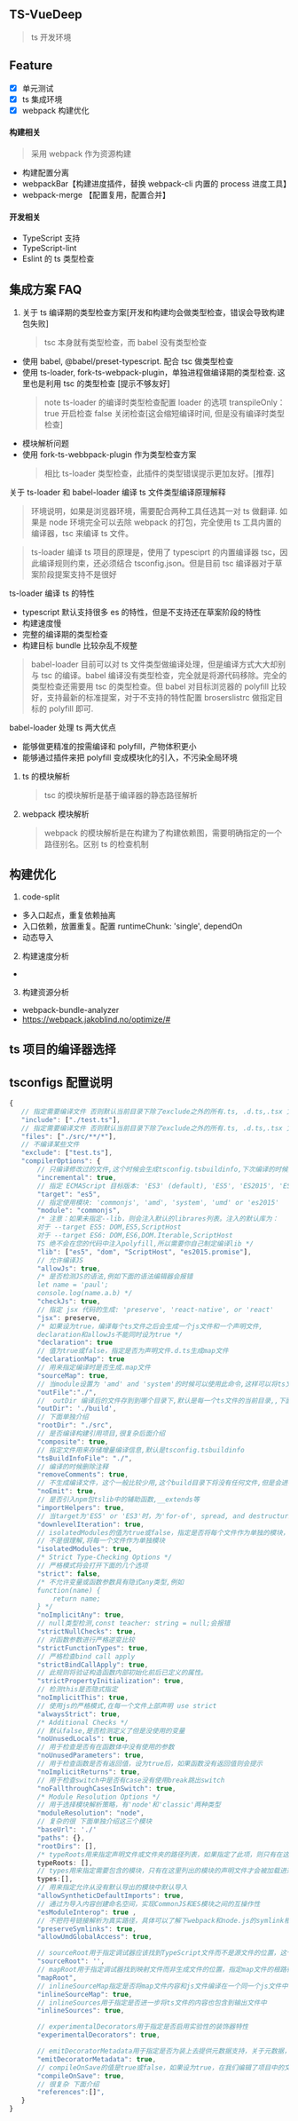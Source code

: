 ## TS-VueDeep

> ts 开发环境

## Feature

- [x] 单元测试
- [x] ts 集成环境
- [x] webpack 构建优化

#### 构建相关

> 采用 webpack 作为资源构建

- 构建配置分离
- webpackBar【构建进度插件，替换 webpack-cli 内置的 process 进度工具】
- webpack-merge 【配置复用，配置合并】

#### 开发相关

- TypeScript 支持
- TypeScript-lint
- Eslint 的 ts 类型检查

## 集成方案 FAQ

1. 关于 ts 编译期的类型检查方案[开发和构建均会做类型检查，错误会导致构建包失败]
   > tsc 本身就有类型检查，而 babel 没有类型检查

- 使用 babel, @babel/preset-typescript. 配合 tsc 做类型检查
- 使用 ts-loader, fork-ts-webpack-plugin，单独进程做编译期的类型检查. 这里也是利用 tsc 的类型检查 [提示不够友好]
  > note ts-loader 的编译时类型检查配置 loader 的选项 transpileOnly： true 开启检查 false 关闭检查[这会缩短编译时间, 但是没有编译时类型检查]
- 模块解析问题
- 使用 fork-ts-webbpack-plugin 作为类型检查方案
  > 相比 ts-loader 类型检查，此插件的类型错误提示更加友好。[推荐]

关于 ts-loader 和 babel-loader 编译 ts 文件类型编译原理解释

> 环境说明，如果是浏览器环境，需要配合两种工具任选其一对 ts 做翻译. 如果是 node 环境完全可以去除 webpack 的打包，完全使用 ts 工具内置的编译器，tsc 来编译 ts 文件。

> ts-loader 编译 ts 项目的原理是，使用了 typesciprt 的内置编译器 tsc，因此编译规则约束，还必须结合 tsconfig.json。但是目前 tsc 编译器对于草案阶段提案支持不是很好

ts-loader 编译 ts 的特性

- typescript 默认支持很多 es 的特性，但是不支持还在草案阶段的特性
- 构建速度慢
- 完整的编译期的类型检查
- 构建目标 bundle 比较杂乱不规整

> babel-loader 目前可以对 ts 文件类型做编译处理，但是编译方式大大却别与 tsc 的编译。babel 编译没有类型检查，完全就是将源代码移除。完全的类型检查还需要用 tsc 的类型检查。但 babel 对目标浏览器的 polyfill 比较好，支持最新的标准提案，对于不支持的特性配置 broserslistrc 做指定目标的 polyfill 即可.

babel-loader 处理 ts 两大优点

- 能够做更精准的按需编译和 polyfill，产物体积更小
- 能够通过插件来把 polyfill 变成模块化的引入，不污染全局环境

1. ts 的模块解析

   > tsc 的模块解析是基于编译器的静态路径解析

2. webpack 模块解析
   > webpack 的模块解析是在构建为了构建依赖图，需要明确指定的一个路径别名。区别 ts 的检查机制

## 构建优化

1. code-split

- 多入口起点，重复依赖抽离
- 入口依赖，放置重复。配置 runtimeChunk: 'single', dependOn
- 动态导入

2. 构建速度分析

-

3. 构建资源分析

- webpack-bundle-analyzer
- https://webpack.jakoblind.no/optimize/#

## ts 项目的编译器选择

## tsconfigs 配置说明

```ts
{
   // 指定需要编译文件 否则默认当前目录下除了exclude之外的所有.ts, .d.ts,.tsx 文件
   "include": ["./test.ts"],
   // 指定需要编译文件 否则默认当前目录下除了exclude之外的所有.ts, .d.ts,.tsx 文件
   "files": ["./src/**/*"],
   // 不编译某些文件
   "exclude": ["test.ts"],
   "compilerOptions": {
       // 只编译修改过的文件,这个时候会生成tsconfig.tsbuildinfo,下次编译的时候会进行对比只编译修改过的文件
       "incremental": true,
       // 指定 ECMAScript 目标版本: 'ES3' (default), 'ES5', 'ES2015', 'ES2016', 'ES2017', or 'ESNEXT'
       "target": "es5",
       // 指定使用模块: 'commonjs', 'amd', 'system', 'umd' or 'es2015'
       "module": "commonjs",
       /* 注意：如果未指定--lib，则会注入默认的librares列表。注入的默认库为：
       对于 --target ES5: DOM,ES5,ScriptHost
       对于 --target ES6: DOM,ES6,DOM.Iterable,ScriptHost
       TS 绝不会在您的代码中注入polyfill,所以需要你自己制定编译lib */
       "lib": ["es5", "dom", "ScriptHost", "es2015.promise"],
       // 允许编译JS
       "allowJs": true,
       /* 是否检测JS的语法,例如下面的语法编辑器会报错
       let name = 'paul';
       console.log(name.a.b) */
       "checkJs": true,
       // 指定 jsx 代码的生成: 'preserve', 'react-native', or 'react'
       "jsx": preserve,
       /* 如果设为true，编译每个ts文件之后会生成一个js文件和一个声明文件,
       declaration和allowJs不能同时设为true */
       "declaration": true
       // 值为true或false，指定是否为声明文件.d.ts生成map文件
       "declarationMap": true
       // 用来指定编译时是否生成.map文件
       "sourceMap": true,
       // 当module设置为 'amd' and 'system'的时候可以使用此命令,这样可以将ts文件打包到一个目录下
       "outFile":"./",
       //  outDir 编译后的文件存到到哪个目录下,默认是每一个ts文件的当前目录,,下面的配置就是把ts编译到build目录下
       "outDir": './build',
       // 下面单独介绍
       "rootDir": "./src",
       // 是否编译构建引用项目,很复杂后面介绍
       "composite": true,
       // 指定文件用来存储增量编译信息,默认是tsconfig.tsbuildinfo
       "tsBuildInfoFile": "./",
       // 编译的时候删除注释
       "removeComments": true,
       // 不生成编译文件，这个一般比较少用,这个build目录下将没有任何文件,但是会进行编译,有错误会抛出
       "noEmit": true,
       // 是否引入npm包tslib中的辅助函数,__extends等
       "importHelpers": true,
       // 当target为'ES5' or 'ES3'时，为'for-of', spread, and destructuring'中的迭代器提供完全支持
       "downlevelIteration": true,
       // isolatedModules的值为true或false，指定是否将每个文件作为单独的模块，默认为true，它不可以和declaration同时设定
       // 不是很理解,将每一个文件作为单独模块
       "isolatedModules": true,
       /* Strict Type-Checking Options */
       // 严格模式将会打开下面的几个选项
       "strict": false,
       /* 不允许变量或函数参数具有隐式any类型,例如
       function(name) {
           return name;
       } */
       "noImplicitAny": true,
       // null类型检测,const teacher: string = null;会报错
       "strictNullChecks": true,
       // 对函数参数进行严格逆变比较
       "strictFunctionTypes": true,
       // 严格检查bind call apply
       "strictBindCallApply": true,
       // 此规则将验证构造函数内部初始化前后已定义的属性。
       "strictPropertyInitialization": true,
       // 检测this是否隐式指定
       "noImplicitThis": true,
       // 使用js的严格模式,在每一个文件上部声明 use strict
       "alwaysStrict": true,
       /* Additional Checks */
       // 默认false,是否检测定义了但是没使用的变量
       "noUnusedLocals": true,
       // 用于检查是否有在函数体中没有使用的参数
       "noUnusedParameters": true,
       // 用于检查函数是否有返回值，设为true后，如果函数没有返回值则会提示
       "noImplicitReturns": true,
       // 用于检查switch中是否有case没有使用break跳出switch
       "noFallthroughCasesInSwitch": true,
       /* Module Resolution Options */
       // 用于选择模块解析策略，有'node'和'classic'两种类型
       "moduleResolution": "node",
       // 复杂的很 下面单独介绍这三个模块
       "baseUrl": './'
       "paths": {},
       "rootDirs": [],
       /* typeRoots用来指定声明文件或文件夹的路径列表，如果指定了此项，则只有在这里列出的声明文件才会被加载 */
       typeRoots: [],
       // types用来指定需要包含的模块，只有在这里列出的模块的声明文件才会被加载进来
       types:[],
       // 用来指定允许从没有默认导出的模块中默认导入
       "allowSyntheticDefaultImports": true,
       // 通过为导入内容创建命名空间，实现CommonJS和ES模块之间的互操作性
       "esModuleInterop": true ,
       // 不把符号链接解析为真实路径，具体可以了解下webpack和node.js的symlink相关知识
       "preserveSymlinks": true,
       "allowUmdGlobalAccess": true,

       // sourceRoot用于指定调试器应该找到TypeScript文件而不是源文件的位置，这个值会被写进.map文件里
       "sourceRoot": '',
       // mapRoot用于指定调试器找到映射文件而非生成文件的位置，指定map文件的根路径，该选项会影响.map文件中的sources属性
       "mapRoot",
       // inlineSourceMap指定是否将map文件内容和js文件编译在一个同一个js文件中，如果设为true,则map的内容会以//#soureMappingURL=开头，然后接base64字符串的形式插入在js文件底部
       "inlineSourceMap": true,
       // inlineSources用于指定是否进一步将ts文件的内容也包含到输出文件中
       "inlineSources": true,

       // experimentalDecorators用于指定是否启用实验性的装饰器特性
       "experimentalDecorators": true,

       // emitDecoratorMetadata用于指定是否为装上去提供元数据支持，关于元数据，也是ES6的新标准，可以通过Reflect提供的静态方法获取元数据，如果需要使用Reflect的一些方法，需要引用ES2015.Reflect这个库
       "emitDecoratorMetadata": true,
       // compileOnSave的值是true或false，如果设为true，在我们编辑了项目中的文件保存的时候，编辑器会根据tsconfig.json中的配置重新生成文件，不过这个要编辑器支持
       "compileOnSave": true,
       // 很复杂 下面介绍
       "references":[]",
   }
}

```
